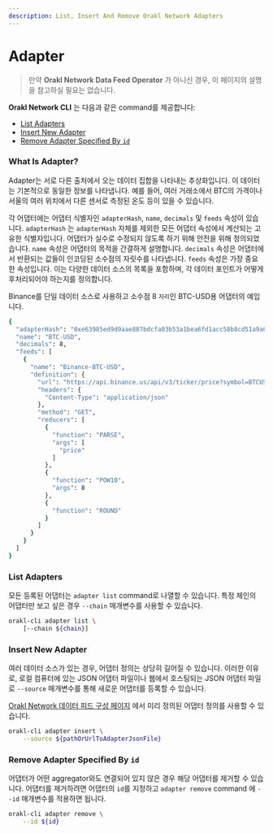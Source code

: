 ```yaml
---
description: List, Insert And Remove Orakl Network Adapters
---
```


# Adapter

> 만약 **Orakl Network Data Feed Operator** 가 아니신 경우, 이 페이지의 설명을 참고하실 필요는 없습니다.

**Orakl Network CLI** 는 다음과 같은 command를 제공합니다:

- [List Adapters](adapter.md#list-adapters)
- [Insert New Adapter](adapter.md#add-new-adapter)
- [Remove Adapter Specified By `id`](adapter.md#remove-adapter-specified-by-id)

### What Is Adapter?

Adapter는 서로 다른 출처에서 오는 데이터 집합을 나타내는 추상화입니다. 이 데이터는 기본적으로 동일한 정보를 나타냅니다. 예를 들어, 여러 거래소에서 BTC의 가격이나 서울의 여러 위치에서 다른 센서로 측정된 온도 등이 있을 수 있습니다.

각 어댑터에는 어댑터 식별자인 `adapterHash`, `name`, `decimals` 및 `feeds` 속성이 있습니다. `adapterHash` 는 `adapterHash` 자체를 제외한 모든 어댑터 속성에서 계산되는 고유한 식별자입니다. 어댑터가 실수로 수정되지 않도록 하기 위해 안전을 위해 정의되었습니다. `name` 속성은 어댑터의 목적을 간결하게 설명합니다. `decimals` 속성은 어댑터에서 반환되는 값들이 인코딩된 소수점의 자릿수를 나타냅니다. `feeds` 속성은 가장 중요한 속성입니다. 이는 다양한 데이터 소스의 목록을 포함하며, 각 데이터 포인트가 어떻게 후처리되어야 하는지를 정의합니다.

Binance를 단일 데이터 소스로 사용하고 소수점 8 `자리`인 BTC-USD용 어댑터의 예입니다.

```sh
{
  "adapterHash": "0xe63985ed9d9aae887bdcfa03b53a1bea6fd1acc58b8cd51a9a69ede43eac6235",
  "name": "BTC-USD",
  "decimals": 8,
  "feeds": [
    {
      "name": "Binance-BTC-USD",
      "definition": {
        "url": "https://api.binance.us/api/v3/ticker/price?symbol=BTCUSD",
        "headers": {
          "Content-Type": "application/json"
        },
        "method": "GET",
        "reducers": [
          {
            "function": "PARSE",
            "args": [
              "price"
            ]
          },
          {
            "function": "POW10",
            "args": 8
          },
          {
            "function": "ROUND"
          }
        ]
      }
    }
  ]
}
```

### List Adapters

모든 등록된 어댑터는 `adapter list` command로 나열할 수 있습니다. 특정 체인의 어댑터만 보고 싶은 경우 `--chain` 매개변수를 사용할 수 있습니다.

```sh
orakl-cli adapter list \
    [--chain ${chain}]
```

### Insert New Adapter

여러 데이터 소스가 있는 경우, 어댑터 정의는 상당히 길어질 수 있습니다. 이러한 이유로, 로컬 컴퓨터에 있는 JSON 어댑터 파일이나 웹에서 호스팅되는 JSON 어댑터 파일로 `--source` 매개변수를 통해 새로운 어댑터를 등록할 수 있습니다.

[Orakl Network 데이터 피드 구성 페이지](https://config.orakl.network/) 에서 미리 정의된 어댑터 정의를 사용할 수 있습니다.

```sh
orakl-cli adapter insert \
    --source ${pathOrUrlToAdapterJsonFile}
```

### Remove Adapter Specified By `id`

어댑터가 어떤 aggregator와도 연결되어 있지 않은 경우 해당 어댑터를 제거할 수 있습니다. 어댑터를 제거하려면 어댑터의 `id`를 지정하고 `adapter remove` command&#x20;에 `--id` 매개변수를 적용하면 됩니다.

```sh
orakl-cli adapter remove \
    --id ${id}
```
